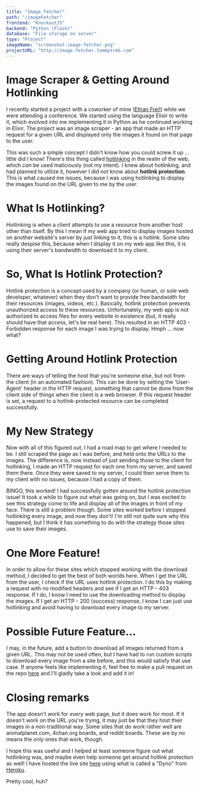 ```yaml
---
title: "Image Fetcher"
path: "/imageFetcher"
frontend: "KnockoutJS"
backend: "Python (Flask)"
database: "File storage on server"
type: "Project"
imageName: "screenshot-image-fetcher.png"
projectURL: "http://image-fetcher.tommytreb.com"
---
```


# Image Scraper & Getting Around Hotlinking

I recently started a project with a coworker of mine ([Ethan Frei!](http://ethanfrei.com)) while we were attending a conference. We started using the language Elixir to write it, which evolved into me implementing it in Python as he continued working in Elixir. The project was an image scraper - an app that made an HTTP request for a given URL and displayed only the images it found on that page to the user.

This was such a simple concept I didn't know how you could screw it up ... little did I know! There's this thing called [hotlinking](https://simple.wikipedia.org/wiki/Hotlinking) in the realm of the web, which _can_ be used maliciously (not my intent). I knew about hotlinking, and had planned to utilize it, however I did not know about **hotlink protection**. This is what caused me issues, because I was using hotlinking to display the images found on the URL given to me by the user.

# What Is Hotlinking?

Hotlinking is when a client attempts to use a resource from another host other than itself. By this I mean if my web app tried to display images hosted on another website's server by just linking to it, this is a hotlink. Some sites really despise this, because when I display it on my web app like this, it is using their server's bandwidth to download it to my client.

# So, What Is Hotlink Protection?

Hotlink protection is a concept used by a company (or human, or sole web developer, whatever) when they don't want to provide free bandwidth for their resources (images, videos, etc.). Basically, hotlink protection prevents unauthorized access to these resources. Unfortunately, my web app is not authorized to access files for every website in existence (but, it really should have that access, let's be real here). This resulted in an HTTP 403 - Forbidden response for each image I was trying to display. Hmph ... now what?

# Getting Around Hotlink Protection

There are ways of telling the host that you're someone else, but not from the client (in an automated fashion). This can be done by setting the 'User-Agent' header in the HTTP request, something that cannot be done from the client side of things when the client is a web browser. If this request header is set, a request to a hotlink-protected resource can be completed successfully.

# My New Strategy

Now with all of this figured out, I had a road map to get where I needed to be. I still scraped the page as I was before, and held onto the URLs to the images. The difference is, now instead of just sending those to the client for hotlinking, I made an HTTP request for each one from my server, and saved them there. Once they were saved to my server, I could then serve them to my client with no issues, because I had a copy of them.

BINGO, this worked! I had successfully gotten around the hotlink protection issue! It took a while to figure out what was going on, but I was excited to see this strategy come to life and display all of the images in front of my face. There is still a problem though. Some sites worked before I stopped hotlinking every image, and now they don't! I'm still not quite sure why this happened, but I think it has something to do with the strategy those sites use to save their images.

# One More Feature!

In order to allow for these sites which stopped working with the download method, I decided to get the best of both worlds here. When I get the URL from the user, I check if the URL uses hotlink protection. I do this by making a request with no modified headers and see if I get an HTTP - 403 response. If I do, I know I need to use the downloading method to display the images. If I get an HTTP - 200 (success) response, I know I can just use hotlinking and avoid having to download every image to my server.

# Possible Future Feature...

I may, in the future, add a button to download all images returned from a given URL. This may not be used often, but I have had to run custom scripts to download every image from a site before, and this would satisfy that use case. If anyone feels like implementing it, feel free to make a pull request on the repo [here](https://github.com/grezxune/image-fetcher) and I'll gladly take a look and add it in!

# Closing remarks

The app doesn't work for _every_ web page, but it does work for most. If it doesn't work on the URL you're trying, it may just be that they host their images in a non-traditional way. Some sites that do work rather well are animalplanet.com, 4chan.org boards, and reddit boards. These are by no means the only ones that work, though.

I hope this was useful and I helped at least someone figure out what hotlinking was, and maybe even help someone get around hotlink protection as well! I have hosted the live site [here](http://www.image-fetcher.tommytreb.com) using what is called a "Dyno" from [Heroku](http://www.heroku.com).

Pretty cool, huh?
